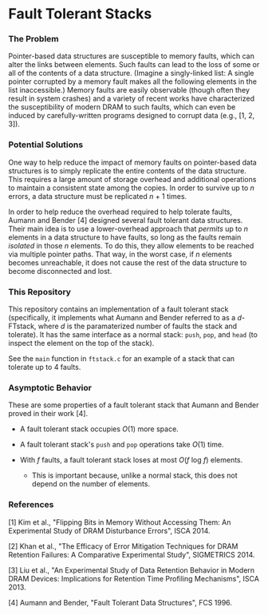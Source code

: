 # Fault Tolerant Stacks

### The Problem

Pointer-based data structures are susceptible to memory faults, which can alter the links between elements.  Such faults can lead to the loss of some or all of the contents of a data structure.  (Imagine a singly-linked list:  A single pointer corrupted by a memory fault makes all the following elements in the list inaccessible.)  Memory faults are easily observable (though often they result in system crashes) and a variety of recent works have characterized the susceptibility of modern DRAM to such faults, which can even be induced by carefully-written programs designed to corrupt data (e.g., [1, 2, 3]).

### Potential Solutions

One way to help reduce the impact of memory faults on pointer-based data structures is to simply replicate the entire contents of the data structure.  This requires a large amount of storage overhead and additional operations to maintain a consistent state among the copies.  In order to survive up to _n_ errors, a data structure must be replicated _n_ + 1 times.

In order to help reduce the overhead required to help tolerate faults, Aumann and Bender [4] designed several fault tolerant data structures.  Their main idea is to use a lower-overhead approach that *permits* up to _n_ elements in a data structure to have faults, so long as the faults remain *isolated* in those _n_ elements.  To do this, they allow elements to be reached via multiple pointer paths.  That way, in the worst case, if _n_ elements becomes unreachable, it does not cause the rest of the data structure to become disconnected and lost.

### This Repository

This repository contains an implementation of a fault tolerant stack (specifically, it implements what Aumann and Bender referred to as a _d_-FTstack, where _d_ is the paramaterized number of faults the stack and tolerate).  It has the same interface as a normal stack: `push`, `pop`, and `head` (to inspect the element on the top of the stack).

See the `main` function in `ftstack.c` for an example of a stack that can tolerate up to 4 faults.

### Asymptotic Behavior

These are some properties of a fault tolerant stack that Aumann and Bender proved in their work [4].

* A fault tolerant stack occupies _O_(1) more space.

* A fault tolerant stack's `push` and `pop` operations take  _O_(1) time.

* With _f_ faults, a fault tolerant stack loses at most _O_(_f_ log _f_) elements.
  * This is important because, unlike a normal stack, this does not depend on the number of elements.

### References

[1] Kim et al., "Flipping Bits in Memory Without Accessing Them: An Experimental Study of DRAM Disturbance Errors", ISCA 2014.

[2] Khan et al., "The Efficacy of Error Mitigation Techniques for DRAM Retention Failures: A Comparative Experimental Study", SIGMETRICS 2014.

[3] Liu et al., "An Experimental Study of Data Retention Behavior in Modern DRAM Devices: Implications for Retention Time Profiling Mechanisms", ISCA 2013.

[4] Aumann and Bender, "Fault Tolerant Data Structures", FCS 1996.
